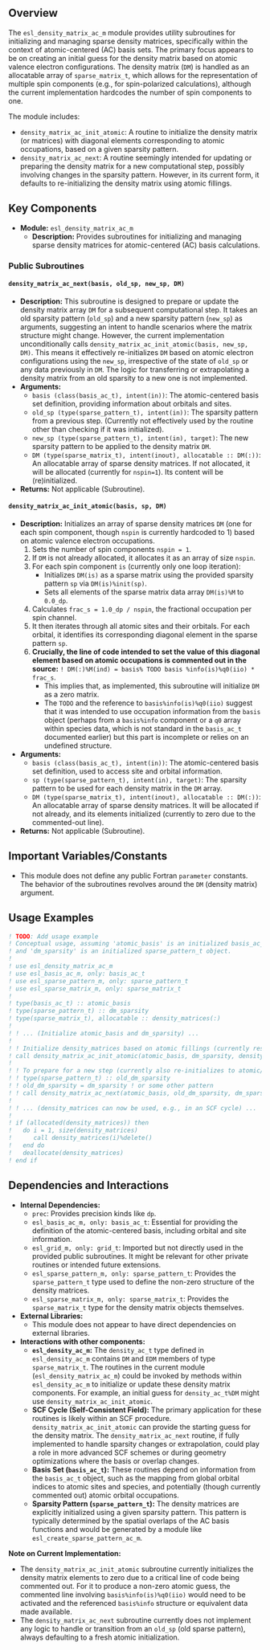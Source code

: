 ## Overview

The `esl_density_matrix_ac_m` module provides utility subroutines for initializing and managing sparse density matrices, specifically within the context of atomic-centered (AC) basis sets. The primary focus appears to be on creating an initial guess for the density matrix based on atomic valence electron configurations. The density matrix (`DM`) is handled as an allocatable array of `sparse_matrix_t`, which allows for the representation of multiple spin components (e.g., for spin-polarized calculations), although the current implementation hardcodes the number of spin components to one.

The module includes:
-   `density_matrix_ac_init_atomic`: A routine to initialize the density matrix (or matrices) with diagonal elements corresponding to atomic occupations, based on a given sparsity pattern.
-   `density_matrix_ac_next`: A routine seemingly intended for updating or preparing the density matrix for a new computational step, possibly involving changes in the sparsity pattern. However, in its current form, it defaults to re-initializing the density matrix using atomic fillings.

## Key Components

- **Module:** `esl_density_matrix_ac_m`
    - **Description:** Provides subroutines for initializing and managing sparse density matrices for atomic-centered (AC) basis calculations.

### Public Subroutines

#### `density_matrix_ac_next(basis, old_sp, new_sp, DM)`
- **Description:** This subroutine is designed to prepare or update the density matrix array `DM` for a subsequent computational step. It takes an old sparsity pattern (`old_sp`) and a new sparsity pattern (`new_sp`) as arguments, suggesting an intent to handle scenarios where the matrix structure might change. However, the current implementation unconditionally calls `density_matrix_ac_init_atomic(basis, new_sp, DM)`. This means it effectively re-initializes `DM` based on atomic electron configurations using the `new_sp`, irrespective of the state of `old_sp` or any data previously in `DM`. The logic for transferring or extrapolating a density matrix from an old sparsity to a new one is not implemented.
- **Arguments:**
    - `basis (class(basis_ac_t), intent(in))`: The atomic-centered basis set definition, providing information about orbitals and sites.
    - `old_sp (type(sparse_pattern_t), intent(in))`: The sparsity pattern from a previous step. (Currently not effectively used by the routine other than checking if it was initialized).
    - `new_sp (type(sparse_pattern_t), intent(in), target)`: The new sparsity pattern to be applied to the density matrix `DM`.
    - `DM (type(sparse_matrix_t), intent(inout), allocatable :: DM(:))`: An allocatable array of sparse density matrices. If not allocated, it will be allocated (currently for `nspin=1`). Its content will be (re)initialized.
- **Returns:** Not applicable (Subroutine).

#### `density_matrix_ac_init_atomic(basis, sp, DM)`
- **Description:** Initializes an array of sparse density matrices `DM` (one for each spin component, though `nspin` is currently hardcoded to 1) based on atomic valence electron occupations.
    1.  Sets the number of spin components `nspin = 1`.
    2.  If `DM` is not already allocated, it allocates it as an array of size `nspin`.
    3.  For each spin component `is` (currently only one loop iteration):
        *   Initializes `DM(is)` as a sparse matrix using the provided sparsity pattern `sp` via `DM(is)%init(sp)`.
        *   Sets all elements of the sparse matrix data array `DM(is)%M` to `0.0_dp`.
    4.  Calculates `frac_s = 1.0_dp / nspin`, the fractional occupation per spin channel.
    5.  It then iterates through all atomic sites and their orbitals. For each orbital, it identifies its corresponding diagonal element in the sparse pattern `sp`.
    6.  **Crucially, the line of code intended to set the value of this diagonal element based on atomic occupations is commented out in the source:** `! DM(:)%M(ind) = basis% TODO basis %info(is)%q0(iio) * frac_s`.
        *   This implies that, as implemented, this subroutine will initialize `DM` as a zero matrix.
        *   The `TODO` and the reference to `basis%info(is)%q0(iio)` suggest that it was intended to use occupation information from the `basis` object (perhaps from a `basis%info` component or a `q0` array within species data, which is not standard in the `basis_ac_t` documented earlier) but this part is incomplete or relies on an undefined structure.
- **Arguments:**
    - `basis (class(basis_ac_t), intent(in))`: The atomic-centered basis set definition, used to access site and orbital information.
    - `sp (type(sparse_pattern_t), intent(in), target)`: The sparsity pattern to be used for each density matrix in the `DM` array.
    - `DM (type(sparse_matrix_t), intent(inout), allocatable :: DM(:))`: An allocatable array of sparse density matrices. It will be allocated if not already, and its elements initialized (currently to zero due to the commented-out line).
- **Returns:** Not applicable (Subroutine).

## Important Variables/Constants
- This module does not define any public Fortran `parameter` constants. The behavior of the subroutines revolves around the `DM` (density matrix) argument.

## Usage Examples
```fortran
! TODO: Add usage example
! Conceptual usage, assuming 'atomic_basis' is an initialized basis_ac_t object
! and 'dm_sparsity' is an initialized sparse_pattern_t object.
!
! use esl_density_matrix_ac_m
! use esl_basis_ac_m, only: basis_ac_t
! use esl_sparse_pattern_m, only: sparse_pattern_t
! use esl_sparse_matrix_m, only: sparse_matrix_t
!
! type(basis_ac_t) :: atomic_basis
! type(sparse_pattern_t) :: dm_sparsity
! type(sparse_matrix_t), allocatable :: density_matrices(:)
!
! ! ... (Initialize atomic_basis and dm_sparsity) ...
!
! ! Initialize density_matrices based on atomic fillings (currently results in zero matrix)
! call density_matrix_ac_init_atomic(atomic_basis, dm_sparsity, density_matrices)
!
! ! To prepare for a new step (currently also re-initializes to atomic/zero)
! ! type(sparse_pattern_t) :: old_dm_sparsity
! ! old_dm_sparsity = dm_sparsity ! or some other pattern
! ! call density_matrix_ac_next(atomic_basis, old_dm_sparsity, dm_sparsity, density_matrices)
!
! ! ... (density_matrices can now be used, e.g., in an SCF cycle) ...
!
! if (allocated(density_matrices)) then
!   do i = 1, size(density_matrices)
!      call density_matrices(i)%delete()
!   end do
!   deallocate(density_matrices)
! end if
```

## Dependencies and Interactions

- **Internal Dependencies:**
    - `prec`: Provides precision kinds like `dp`.
    - `esl_basis_ac_m, only: basis_ac_t`: Essential for providing the definition of the atomic-centered basis, including orbital and site information.
    - `esl_grid_m, only: grid_t`: Imported but not directly used in the provided public subroutines. It might be relevant for other private routines or intended future extensions.
    - `esl_sparse_pattern_m, only: sparse_pattern_t`: Provides the `sparse_pattern_t` type used to define the non-zero structure of the density matrices.
    - `esl_sparse_matrix_m, only: sparse_matrix_t`: Provides the `sparse_matrix_t` type for the density matrix objects themselves.
- **External Libraries:**
    - This module does not appear to have direct dependencies on external libraries.
- **Interactions with other components:**
    - **`esl_density_ac_m`:** The `density_ac_t` type defined in `esl_density_ac_m` contains `DM` and `EDM` members of type `sparse_matrix_t`. The routines in the current module (`esl_density_matrix_ac_m`) could be invoked by methods within `esl_density_ac_m` to initialize or update these density matrix components. For example, an initial guess for `density_ac_t%DM` might use `density_matrix_ac_init_atomic`.
    - **SCF Cycle (Self-Consistent Field):** The primary application for these routines is likely within an SCF procedure. `density_matrix_ac_init_atomic` can provide the starting guess for the density matrix. The `density_matrix_ac_next` routine, if fully implemented to handle sparsity changes or extrapolation, could play a role in more advanced SCF schemes or during geometry optimizations where the basis or overlap changes.
    - **Basis Set (`basis_ac_t`):** These routines depend on information from the `basis_ac_t` object, such as the mapping from global orbital indices to atomic sites and species, and potentially (though currently commented out) atomic orbital occupations.
    - **Sparsity Pattern (`sparse_pattern_t`):** The density matrices are explicitly initialized using a given sparsity pattern. This pattern is typically determined by the spatial overlaps of the AC basis functions and would be generated by a module like `esl_create_sparse_pattern_ac_m`.

**Note on Current Implementation:**
- The `density_matrix_ac_init_atomic` subroutine currently initializes the density matrix elements to zero due to a critical line of code being commented out. For it to produce a non-zero atomic guess, the commented line involving `basis%info(is)%q0(iio)` would need to be activated and the referenced `basis%info` structure or equivalent data made available.
- The `density_matrix_ac_next` subroutine currently does not implement any logic to handle or transition from an `old_sp` (old sparse pattern), always defaulting to a fresh atomic initialization.
</tbody>
</table>
